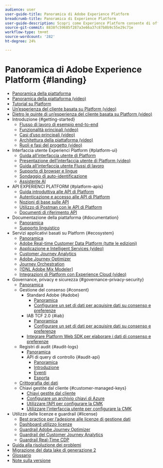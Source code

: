 ```yaml
---
audience: user
user-guide-title: Panoramica di Adobe Experience Platform
breadcrumb-title: Panoramica di Experience Platform
user-guide-description: Scopri come Experience Platform consente di offrire esperienze clienti personalizzate in tempo reale con guide, documentazione e tutorial.
source-git-commit: 8838fc59685f287a3e66a37c87b0b9c55e29c71e
workflow-type: tm+mt
source-wordcount: '282'
ht-degree: 24%

---
```



# Panoramica di Adobe Experience Platform {#landing}

* [Panoramica della piattaforma](home.md)
* [Panoramica della piattaforma (video)](video/platform-overview.md)
* [Tutorial su Platform](https://experienceleague.adobe.com/docs/platform-learn/tutorials/overview.html?lang=it)
* [Un’esperienza del cliente basata su Platform (video)](video/customer-experience.md)
* [Dietro le quinte di un’esperienza del cliente basata su Platform (video)](video/customer-experience-bts.md)
* Introduzione {#getting-started}
   * [Flusso di lavoro di esempio end-to-end](end-to-end-tutorial.md)
   * [Funzionalità principali (video)](video/key-capabilities.md)
   * [Casi d’uso principali (video)](video/platform-use-cases.md)
   * [Architettura della piattaforma (video)](video/platform-architecture.md)
   * [Ruoli e fasi del progetto (video)](video/roles-project-phases.md)
* Interfaccia utente Experienci Platform {#platform-ui}
   * [Guida all’interfaccia utente di Platform](ui-guide.md)
   * [Presentazione dell’interfaccia utente di Platform (video)](video/platform-ui.md)
   * [Guida all’interfaccia utente Flussi di lavoro](workflows.md)
   * [Supporto di browser e lingue](browser-language-support.md)
   * [Sondaggio di auto-identificazione](self-identification.md)
   * [Assistente AI](ai-assistant.md)
* API EXPERIENCI PLATFORM {#platform-apis}
   * [Guida introduttiva alle API di Platform](api-guide.md)
   * [Autenticazione e accesso alle API di Platform](api-authentication.md)
   * [Nozioni di base sulle API](api-fundamentals.md)
   * [Utilizzo di Postman con le API di Platform](postman.md)
   * [Documenti di riferimento API](https://www.adobe.com/go/platform-api-reference-en)
* Documentazione della piattaforma {#documentation}
   * [Panoramica](documentation/overview.md)
   * [Supporto linguistico](documentation/language-support.md)
* Servizi applicativi basati su Platform {#ecosystem}
   * [Panoramica](application-services.md)
   * [Adobe Real-time Customer Data Platform (tutte le edizioni)](https://experienceleague.adobe.com/docs/real-time-customer-data-platform.html)
   * [Applicazione e Intelligent Services (video)](video/application-intelligent-services.md)
   * [Customer Journey Analytics](https://experienceleague.adobe.com/docs/customer-journey-analytics.html?lang=it)
   * [Adobe Journey Optimizer](https://experienceleague.adobe.com/docs/journey-optimizer.html?lang=it)
   * [Journey Orchestration](https://experienceleague.adobe.com/docs/journey-orchestration.html)
   * [[!DNL Adobe Mix Modeler]](https://experienceleague.adobe.com/docs/mix-modeler.html)
   * [Integrazioni di Platform con Experience Cloud (video)](video/experience-cloud-integrations.md)
* Governance, privacy e sicurezza {#governance-privacy-security}
   * [Panoramica](./governance-privacy-security/overview.md)
   * Gestione del consenso {#consent}
      * Standard Adobe {#adobe}
         * [Panoramica](./governance-privacy-security/consent/adobe/overview.md)
         * [Configurare un set di dati per acquisire dati su consenso e preferenze](./governance-privacy-security/consent/adobe/dataset.md)
      * IAB TCF 2.0 {#iab}
         * [Panoramica](./governance-privacy-security/consent/iab/overview.md)
         * [Configurare un set di dati per acquisire dati su consenso e preferenze](./governance-privacy-security/consent/iab/dataset.md)
      * [Integrare Platform Web SDK per elaborare i dati di consenso e preferenze](./governance-privacy-security/consent/sdk.md)
   * Registri di audit {#audit-logs}
      * [Panoramica](./governance-privacy-security/audit-logs/overview.md)
      * API di query di controllo {#audit-api}
         * [Panoramica](./governance-privacy-security/audit-logs/api/overview.md)
         * [Introduzione](./governance-privacy-security/audit-logs/api/getting-started.md)
         * [Eventi](./governance-privacy-security/audit-logs/api/events.md)
         * [Esporta](./governance-privacy-security/audit-logs/api/export.md)
   * [Crittografia dei dati](./governance-privacy-security/encryption.md)
   * Chiavi gestite dal cliente {#customer-managed-keys}
      * [Chiavi gestite dal cliente](./governance-privacy-security/customer-managed-keys/overview.md)
      * [Configurare un archivio chiavi di Azure](./governance-privacy-security/customer-managed-keys/azure-key-vault-config.md)
      * [Utilizzare l’API per configurare la CMK](./governance-privacy-security/customer-managed-keys/api-set-up.md)
      * [Utilizzare l’interfaccia utente per configurare la CMK](./governance-privacy-security/customer-managed-keys/ui-set-up.md)
* Utilizzo delle licenze e guardrail {#license}
   * [Best practice per l’adesione alle licenze di gestione dati](./license-usage-and-guardrails/data-management-best-practices.md)
   * [Dashboard utilizzo licenze](./license-usage-and-guardrails/license-usage-dashboard.md)
   * [Guardrail Adobe Journey Optimizer](https://experienceleague.adobe.com/docs/journey-optimizer/using/get-started/guardrails.html)
   * [Guardrail del Customer Journey Analytics](https://experienceleague.adobe.com/docs/analytics-platform/using/cja-admin/guardrails.html)
   * [Guardrail Real-Time CDP](https://experienceleague.adobe.com/docs/experience-platform/rtcdp/guardrails/overview.html)
* [Guida alla risoluzione dei problemi](troubleshooting.md)
* [Migrazione del data lake di generazione 2](adls2-gen2-migration.md)
* [Glossario](glossary.md)
* [Note sulla versione](https://www.adobe.com/go/platform-release-notes_it)

